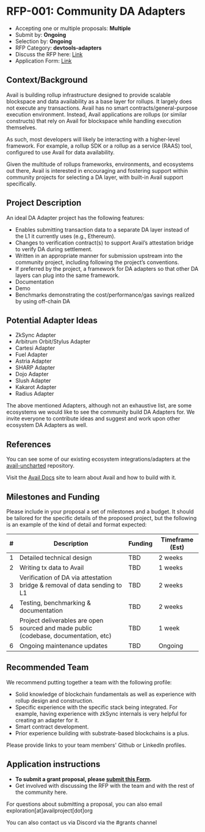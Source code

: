 # RFP-001: Community DA Adapters

- Accepting one or multiple proposals: **Multiple**
- Submit by: **Ongoing**
- Selection by: **Ongoing**
- RFP Category: **devtools-adapters**
- Discuss the RFP here: [Link](https://forum.availproject.org/t/discussion-rfp-001-community-da-adapters/616)
- Application Form: [Link](https://airtable.com/app3uGEo7mZ5jbIfW/pagx1Wk6Fa1tEgqH8/form)

## Context/Background
Avail is building rollup infrastructure designed to provide scalable blockspace and data availability as a base layer for rollups. It largely does not execute any transactions. Avail has no smart contracts/general-purpose execution environment. Instead, Avail applications are rollups (or similar constructs) that rely on Avail for blockspace while handling execution themselves.

As such, most developers will likely be interacting with a higher-level framework. For example, a rollup SDK or a rollup as a service (RAAS) tool, configured to use Avail for data availability.

Given the multitude of rollups frameworks, environments, and ecosystems out there, Avail is interested in encouraging and fostering support within community projects for selecting a DA layer, with built-in Avail support specifically.

## Project Description
An ideal DA Adapter project has the following features:
- Enables submitting transaction data to a separate DA layer instead of the L1 it currently uses (e.g., Ethereum).
- Changes to verification contract(s) to support Avail’s attestation bridge to verify DA during settlement.
- Written in an appropriate manner for submission upstream into the community project, including following the project’s conventions.
- If preferred by the project, a framework for DA adapters so that other DA layers can plug into the same framework.
- Documentation
- Demo
- Benchmarks demonstrating the cost/performance/gas savings realized by using off-chain DA

## Potential Adapter Ideas
- ZkSync Adapter
- Arbitrum Orbit/Stylus Adapter
- Cartesi Adapter
- Fuel Adapter
- Astria Adapter
- SHARP Adapter
- Dojo Adapter
- Slush Adapter
- Kakarot Adapter
- Radius Adapter

The above mentioned Adapters, although not an exhaustive list, are some ecosystems we would like to see the community build DA Adapters for. We invite everyone to contribute ideas and suggest and work upon other ecosystem DA Adapters as well. 

## References
You can see some of our existing ecosystem integrations/adapters at the [avail-uncharted](https://github.com/availproject/avail-uncharted) repository.

Visit the [Avail Docs](https://docs.availproject.org/) site to learn about Avail and how to build with it.

## Milestones and Funding
Please include in your proposal a set of milestones and a budget. It should be tailored for the specific details of the proposed project, but the following is an example of the kind of detail and format expected:

| # | Description                                                                          | Funding | Timeframe (Est) |
|---|--------------------------------------------------------------------------------------|---------|-----------------|
| 1 | Detailed technical design                                                            | TBD     | 2 weeks         |
| 2 | Writing tx data to Avail                                                             | TBD     | 1 weeks         |
| 3 | Verification of DA via attestation bridge & removal of data sending to L1            | TBD     | 2 weeks         |
| 4 | Testing, benchmarking & documentation                                                | TBD     | 2 weeks         |
| 5 | Project deliverables are open sourced and made public (codebase, documentation, etc) | TBD     | 1 week          |
| 6 | Ongoing maintenance updates                                                          | TBD     | Ongoing         |   

## Recommended Team
We recommend putting together a team with the following profile:
- Solid knowledge of blockchain fundamentals as well as experience with rollup design and construction.
- Specific experience with the specific stack being integrated. For example, having experience with zkSync internals is very helpful for creating an adapter for it.
- Smart contract development.
- Prior experience building with substrate-based blockchains is a plus.

Please provide links to your team members' Github or LinkedIn profiles.

## Application instructions
- **To submit a grant proposal, please [submit this Form](https://airtable.com/app3uGEo7mZ5jbIfW/pagx1Wk6Fa1tEgqH8/form).**
- Get involved with discussing the RFP with the team and with the rest of the community here. 

For questions about submitting a proposal, you can also email exploration[at]availproject[dot]org

You can also contact us via Discord via the #grants channel

